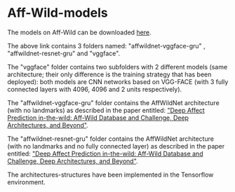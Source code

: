 # Aff-Wild-models


The models on Aff-Wild can be downloaded [here](https://drive.google.com/open?id=1xkVK92XLZOgYlpaRpG_-WP0Elzg4ewpw).

The above link contains 3 folders named: "affwildnet-vggface-gru" , "affwildnet-resnet-gru" and "vggface".

The "vggface" folder contains two subfolders with 2 different models (same architecture; their only difference is the training strategy that has been deployed): both models are CNN networks based on VGG-FACE (with 3 fully connected layers with 4096, 4096 and 2 units respectively).

The "affwildnet-vggface-gru" folder contains the AffWildNet architecture (with no landmarks) as described in the paper entitled: ["Deep Affect Prediction in-the-wild: Aff-Wild Database and Challenge, Deep Architectures, and Beyond"](https://arxiv.org/pdf/1804.10938.pdf).

The "affwildnet-resnet-gru" folder contains the AffWildNet architecture (with no landmarks and no fully connected layer) as described in the paper entitled: ["Deep Affect Prediction in-the-wild: Aff-Wild Database and Challenge, Deep Architectures, and Beyond"](https://arxiv.org/pdf/1804.10938.pdf).

The architectures-structures have been implemented in the Tensorflow environment. 

